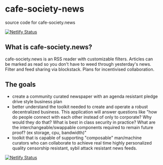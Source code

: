 # cafe-society-news
source code for cafe-society.news  

[![Netlify Status](https://api.netlify.com/api/v1/badges/61672395-2286-421e-9bf2-354d823d18cb/deploy-status)](https://app.netlify.com/sites/eloquent-cray-319909/deploys)

## What is cafe-society.news?
cafe-society.news is an RSS reader with customizable filters.   Articles can be marked as read so you don't have to weed through yesterday's news.  Filter and feed sharing via blockstack.  Plans for incentivised collaboration.

## The goals
- create a community curated newspaper with an agenda resistant pledge drive style business plan
- better understand the toolkit needed to create and operate a robust decentralized business.  This application will answer questions like "how do people connect with each other instead of only to corporate?  Why would they do that?  What is best in class security in practice?  What are the interchangeable/swappable components required to remain future proof? (ex storage, cpu, bandwidth)"  
- toolkit that is capable of supporting "composable" man/machine curators who can collaborate to achieve real time highly personalized quality censorship resistant, sybil attack resistant news feeds.

[![Netlify Status](https://api.netlify.com/api/v1/badges/7c839dcd-5687-4605-8af2-0a4b1f0eef54/deploy-status)](https://app.netlify.com/sites/cafe-society-news/deploys)
